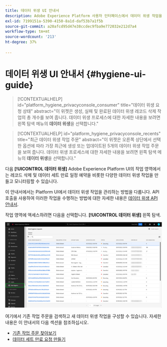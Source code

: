 ```yaml
---
title: 데이터 위생 UI 안내서
description: Adobe Experience Platform 사용자 인터페이스에서 데이터 위생 작업을 관리하는 방법을 알아봅니다.
exl-id: 7199151a-5390-4150-8a1d-daf53b7a1f5b
source-git-commit: a20afcd95d47e38ccdec9fba9e772032e212d7a4
workflow-type: tm+mt
source-wordcount: '213'
ht-degree: 37%

---
```


# 데이터 위생 UI 안내서 {#hygiene-ui-guide}

>[!CONTEXTUALHELP]
>id="platform_hygiene_privacyconsole_consumer"
>title="데이터 위생 요청 상태"
>abstract="이 위젯은 생성, 실패 및 완료된 데이터 위생 레코드 삭제 작업의 총 개수를 보여 줍니다. 데이터 위생 프로세스에 대한 자세한 내용을 보려면 왼쪽 탐색 메뉴의 **데이터 위생**&#x200B;을 선택합니다."

>[!CONTEXTUALHELP]
>id="platform_hygiene_privacyconsole_recents"
>title="최근 데이터 위생 작업 주문"
>abstract="이 위젯은 오른쪽 상단에서 선택한 옵션에 따라 가장 최근에 생성 또는 업데이트된 5개의 데이터 위생 작업 주문을 보여 줍니다. 데이터 위생 프로세스에 대한 자세한 내용을 보려면 왼쪽 탐색 메뉴의 **데이터 위생**&#x200B;을 선택합니다."

다음 **[!UICONTROL 데이터 위생]** Adobe Experience Platform UI의 작업 영역에서는 레코드 삭제 및 데이터 세트 만료 일정 예약을 비롯한 다양한 데이터 위생 작업을 만들고 모니터링할 수 있습니다.

이 안내서에서는 Platform UI에서 데이터 위생 작업을 관리하는 방법을 다룹니다. API 호출을 사용하여 이러한 작업을 수행하는 방법에 대한 자세한 내용은 [데이터 위생 API 안내서](../api/overview.md).

작업 영역에 액세스하려면 다음을 선택합니다. **[!UICONTROL 데이터 위생]** 왼쪽 탐색.

![다음을 보여주는 이미지 [!UICONTROL 데이터 위생] Platform UI의 작업 영역](../images/ui/overview/home.png)

여기에서 기존 작업 주문을 검색하고 새 데이터 위생 작업을 구성할 수 있습니다. 자세한 내용은 이 안내서의 다음 섹션을 참조하십시오.

* [기존 작업 주문 찾아보기](./browse.md)
* [데이터 세트 만료 요청 만들기](./dataset-expiration.md)
<!-- * [Create a record delete request](./record-delete.md) -->
